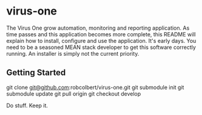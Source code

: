 # virus-one
The Virus One grow automation, monitoring and reporting application. As time passes and this application becomes more complete, this README will explain how to install, configure and use the application. It's early days. You need to be a seasoned MEAN stack developer to get this software correctly running. An installer is simply not the current priority.

## Getting Started

git clone git@github.com:robcolbert/virus-one.git
git submodule init
git submodule update
git pull origin
git checkout develop

Do stuff. Keep it.
